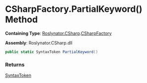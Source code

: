 # CSharpFactory\.PartialKeyword\(\) Method

**Containing Type**: [Roslynator.CSharp](../../README.md)\.[CSharpFactory](../README.md)

**Assembly**: Roslynator\.CSharp\.dll

```csharp
public static SyntaxToken PartialKeyword()
```

### Returns

[SyntaxToken](https://docs.microsoft.com/en-us/dotnet/api/microsoft.codeanalysis.syntaxtoken)

